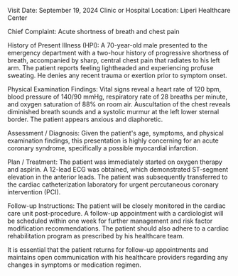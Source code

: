  Visit Date: September 19, 2024
Clinic or Hospital Location: Liperi Healthcare Center

Chief Complaint: Acute shortness of breath and chest pain

History of Present Illness (HPI): A 70-year-old male presented to the emergency department with a two-hour history of progressive shortness of breath, accompanied by sharp, central chest pain that radiates to his left arm. The patient reports feeling lightheaded and experiencing profuse sweating. He denies any recent trauma or exertion prior to symptom onset.

Physical Examination Findings: Vital signs reveal a heart rate of 120 bpm, blood pressure of 140/90 mmHg, respiratory rate of 28 breaths per minute, and oxygen saturation of 88% on room air. Auscultation of the chest reveals diminished breath sounds and a systolic murmur at the left lower sternal border. The patient appears anxious and diaphoretic.

Assessment / Diagnosis: Given the patient's age, symptoms, and physical examination findings, this presentation is highly concerning for an acute coronary syndrome, specifically a possible myocardial infarction.

Plan / Treatment: The patient was immediately started on oxygen therapy and aspirin. A 12-lead ECG was obtained, which demonstrated ST-segment elevation in the anterior leads. The patient was subsequently transferred to the cardiac catheterization laboratory for urgent percutaneous coronary intervention (PCI).

Follow-up Instructions: The patient will be closely monitored in the cardiac care unit post-procedure. A follow-up appointment with a cardiologist will be scheduled within one week for further management and risk factor modification recommendations. The patient should also adhere to a cardiac rehabilitation program as prescribed by his healthcare team.

It is essential that the patient returns for follow-up appointments and maintains open communication with his healthcare providers regarding any changes in symptoms or medication regimen.
